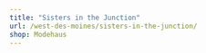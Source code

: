```yaml
---
title: "Sisters in the Junction"
url: /west-des-moines/sisters-in-the-junction/
shop: Modehaus
---
```

